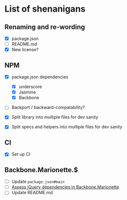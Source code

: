 # List of shenanigans

## Renaming and re-wording

- [x] package.json
- [ ] README.md
- [x] New license?

## NPM

- [x] package.json dependencies
  - [x] underscore
  - [x] Jasmine
  - [x] Backbone

- [ ] Backport / backward-compatability?

- [x] Split library into multiple files for dev sanity
- [x] Split specs and helpers into multiple files for dev sanity

## CI

- [x] Set up CI

## Backbone.Marionette.$

- [ ] Update `package.json#main`
- [ ] [Assess jQuery dependencies in Backbone.Marionette](https://github.com/marionettejs/backbone.marionette/issues/980#issuecomment-51868548)
- [ ] Update README.md
